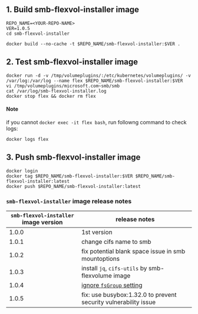 ## 1. Build smb-flexvol-installer image

```
REPO_NAME=<YOUR-REPO-NAME>
VER=1.0.5
cd smb-flexvol-installer

docker build --no-cache -t $REPO_NAME/smb-flexvol-installer:$VER .
```
## 2. Test smb-flexvol-installer image
```
docker run -d -v /tmp/volumeplugins/:/etc/kubernetes/volumeplugins/ -v /var/log:/var/log --name flex $REPO_NAME/smb-flexvol-installer:$VER
vi /tmp/volumeplugins/microsoft.com~smb/smb
cat /var/log/smb-flexvol-installer.log
docker stop flex && docker rm flex
```

#### Note
if you cannot `docker exec -it flex bash`, run followng command to check logs:
```
docker logs flex
```

## 3. Push smb-flexvol-installer image
```
docker login
docker tag $REPO_NAME/smb-flexvol-installer:$VER $REPO_NAME/smb-flexvol-installer:latest
docker push $REPO_NAME/smb-flexvol-installer:latest
```

### `smb-flexvol-installer` image release notes
| `smb-flexvol-installer` image version | release notes |
| ---- | ---- |
| 1.0.0 | 1st version  |
| 1.0.1 | change cifs name to smb |
| 1.0.2 | fix potential blank space issue in smb mountoptions |
| 1.0.3 | install `jq`, `cifs-utils` by smb-flexvolume image |
| 1.0.4 | [ignore `fsGroup` setting](https://github.com/Azure/kubernetes-volume-drivers/pull/84) |
| 1.0.5 | fix: use busybox:1.32.0 to prevent security vulnerability issue |
